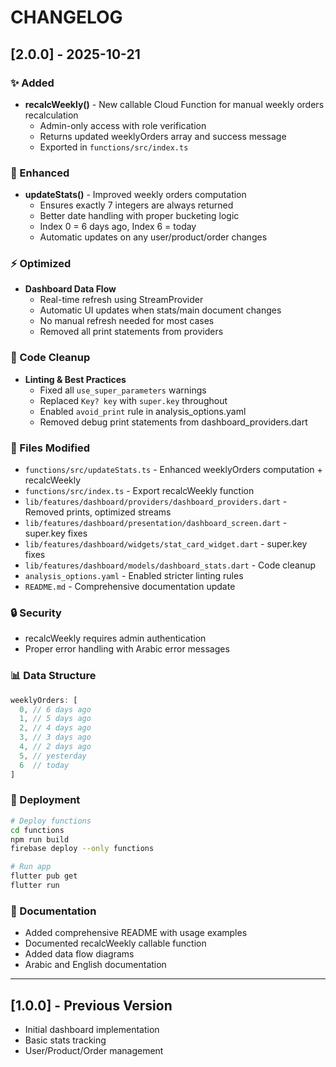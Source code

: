 # CHANGELOG

## [2.0.0] - 2025-10-21

### ✨ Added
- **recalcWeekly()** - New callable Cloud Function for manual weekly orders recalculation
  - Admin-only access with role verification
  - Returns updated weeklyOrders array and success message
  - Exported in `functions/src/index.ts`

### 🔧 Enhanced
- **updateStats()** - Improved weekly orders computation
  - Ensures exactly 7 integers are always returned
  - Better date handling with proper bucketing logic
  - Index 0 = 6 days ago, Index 6 = today
  - Automatic updates on any user/product/order changes

### ⚡ Optimized
- **Dashboard Data Flow**
  - Real-time refresh using StreamProvider
  - Automatic UI updates when stats/main document changes
  - No manual refresh needed for most cases
  - Removed all print statements from providers

### 🧹 Code Cleanup
- **Linting & Best Practices**
  - Fixed all `use_super_parameters` warnings
  - Replaced `Key? key` with `super.key` throughout
  - Enabled `avoid_print` rule in analysis_options.yaml
  - Removed debug print statements from dashboard_providers.dart

### 📝 Files Modified
- `functions/src/updateStats.ts` - Enhanced weeklyOrders computation + recalcWeekly
- `functions/src/index.ts` - Export recalcWeekly function
- `lib/features/dashboard/providers/dashboard_providers.dart` - Removed prints, optimized streams
- `lib/features/dashboard/presentation/dashboard_screen.dart` - super.key fixes
- `lib/features/dashboard/widgets/stat_card_widget.dart` - super.key fixes
- `lib/features/dashboard/models/dashboard_stats.dart` - Code cleanup
- `analysis_options.yaml` - Enabled stricter linting rules
- `README.md` - Comprehensive documentation update

### 🔒 Security
- recalcWeekly requires admin authentication
- Proper error handling with Arabic error messages

### 📊 Data Structure
```typescript
weeklyOrders: [
  0, // 6 days ago
  1, // 5 days ago
  2, // 4 days ago
  3, // 3 days ago
  4, // 2 days ago
  5, // yesterday
  6  // today
]
```

### 🚀 Deployment
```bash
# Deploy functions
cd functions
npm run build
firebase deploy --only functions

# Run app
flutter pub get
flutter run
```

### 📖 Documentation
- Added comprehensive README with usage examples
- Documented recalcWeekly callable function
- Added data flow diagrams
- Arabic and English documentation

---

## [1.0.0] - Previous Version
- Initial dashboard implementation
- Basic stats tracking
- User/Product/Order management
